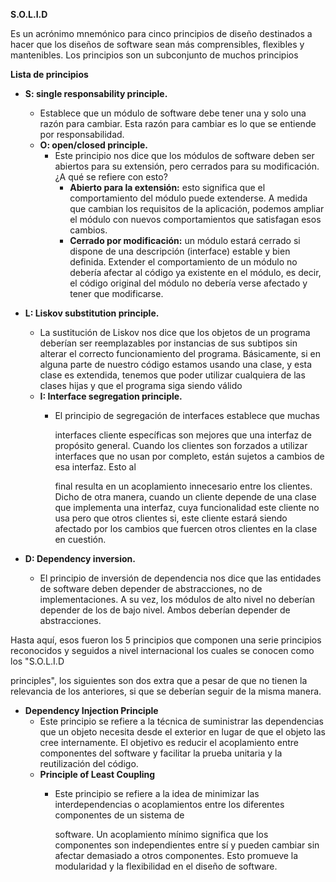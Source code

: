 ﻿**S.O.L.I.D**

Es un acrónimo mnemónico para cinco principios de diseño destinados a hacer que los diseños de software sean más comprensibles, flexibles y mantenibles. Los principios son un subconjunto de muchos principios

**Lista de principios**

- **S: single responsability principle.**
  - Establece que un módulo de software debe tener una y solo una razón para cambiar. Esta razón para cambiar es lo que se entiende por responsabilidad.
  - **O: open/closed principle.**
    - Este principio nos dice que los módulos de software deben ser abiertos para su extensión, pero cerrados para su modificación. ¿A qué se refiere con esto?
      - **Abierto para la extensión:** esto significa que el comportamiento del módulo puede extenderse. A medida que cambian los requisitos de la aplicación, podemos ampliar el módulo con nuevos comportamientos que satisfagan esos cambios.
      - **Cerrado por modificación:** un módulo estará cerrado si dispone de una descripción (interface) estable y bien definida. Extender el comportamiento de un módulo no debería afectar al código ya existente en el módulo, es decir, el código original del módulo no debería verse afectado y tener que modificarse.
- **L: Liskov substitution principle.**
  - La sustitución de Liskov nos dice que los objetos de un programa deberían ser reemplazables por instancias de sus subtipos sin alterar el correcto funcionamiento del programa. Básicamente, si en alguna parte de nuestro código estamos usando una clase, y esta clase es extendida, tenemos que poder utilizar cualquiera de las clases hijas y que el programa siga siendo válido
  - **I: Interface segregation principle.**
    - El principio de segregación de interfaces establece que muchas

      interfaces cliente específicas son mejores que una interfaz de propósito general. Cuando los clientes son forzados a utilizar interfaces que no usan por completo, están sujetos a cambios de esa interfaz. Esto al

      final resulta en un acoplamiento innecesario entre los clientes. Dicho de otra manera, cuando un cliente depende de una clase que implementa una interfaz, cuya funcionalidad este cliente no usa pero que otros clientes si, este cliente estará siendo afectado por los cambios que fuercen otros clientes en la clase en cuestión.

- **D: Dependency inversion.**
  - El principio de inversión de dependencia nos dice que las entidades de software deben depender de abstracciones, no de implementaciones. A su vez, los módulos de alto nivel no deberían depender de los de bajo nivel. Ambos deberían depender de abstracciones.

Hasta aquí, esos fueron los 5 principios que componen una serie principios reconocidos y seguidos a nivel internacional los cuales se conocen como los "S.O.L.I.D

principles", los siguientes son dos extra que a pesar de que no tienen la relevancia de los anteriores, si que se deberían seguir de la misma manera.

- **Dependency Injection Principle**
  - Este principio se refiere a la técnica de suministrar las dependencias que un objeto necesita desde el exterior en lugar de que el objeto las cree internamente. El objetivo es reducir el acoplamiento entre componentes del software y facilitar la prueba unitaria y la reutilización del código.
  - **Principle of Least Coupling**
    - Este principio se refiere a la idea de minimizar las interdependencias o acoplamientos entre los diferentes componentes de un sistema de

      software. Un acoplamiento mínimo significa que los componentes son independientes entre sí y pueden cambiar sin afectar demasiado a otros componentes. Esto promueve la modularidad y la flexibilidad en el diseño de software.
